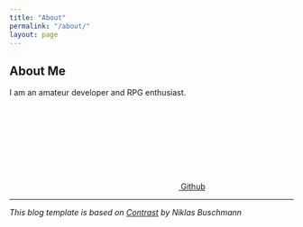 ```yaml
---
title: "About"
permalink: "/about/"
layout: page
---
```


## About Me
I am an amateur developer and RPG enthusiast.

<a href="https://github.com/Elemental-Re">
  <svg aria-label="Github" class="icon"><use xlink:href="/assets/fontawesome/icons.svg#github"></use></svg>
  Github
</a>

___
*This blog template is based on [Contrast](https://github.com/niklasbuschmann/contrast) by Niklas Buschmann*
